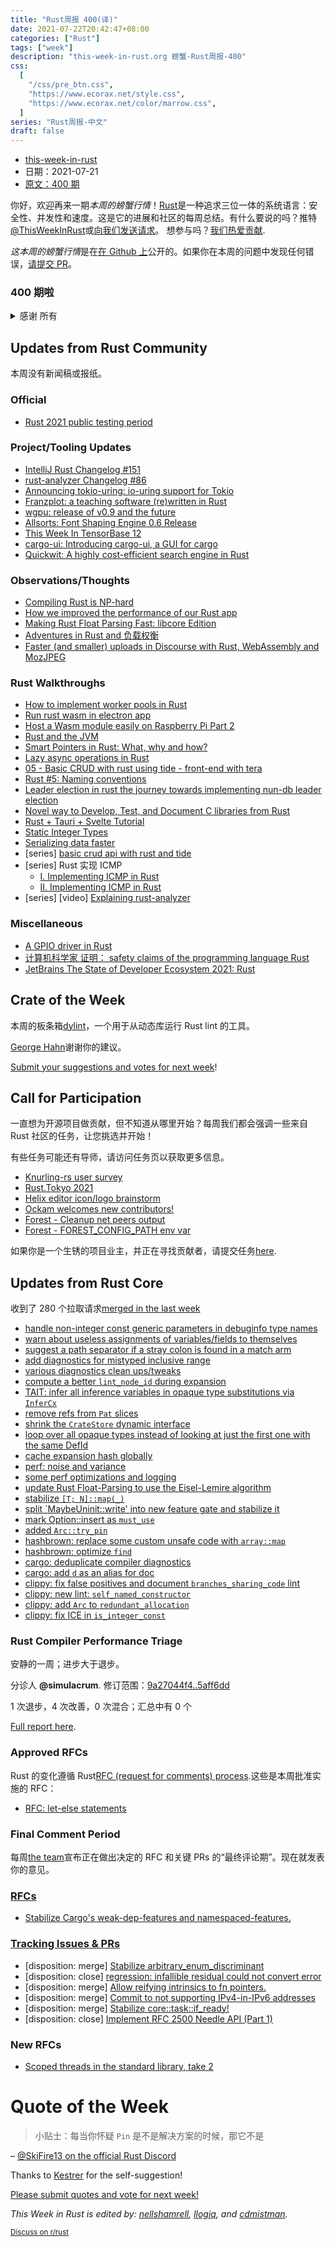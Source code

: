 ```yaml
---
title: "Rust周报 400(译)"
date: 2021-07-22T20:42:47+08:00
categories: ["Rust"]
tags: ["week"]
description: "this-week-in-rust.org 螃蟹-Rust周报-400"
css:
  [
    "/css/pre_btn.css",
    "https://www.ecorax.net/style.css",
    "https://www.ecorax.net/color/marrow.css",
  ]
series: "Rust周报-中文"
draft: false
---
```


- [this-week-in-rust](https://this-week-in-rust.org)
- 日期：2021-07-21
- [原文：400 期](https://this-week-in-rust.org/blog/2021/07/21/this-week-in-rust-400/)

你好，欢迎再来一期*本周的螃蟹行情*！[Rust](http://rust-lang.org)是一种追求三位一体的系统语言：安全性、并发性和速度。这是它的进展和社区的每周总结。有什么要说的吗？推特[@ThisWeekInRust](https://twitter.com/ThisWeekInRust)或[向我们发送请求](https://github.com/cmr/this-week-in-rust)。 想参与吗？[我们热爱贡献](https://github.com/rust-lang/rust/blob/master/CONTRIBUTING.md).

*这本周的螃蟹行情*是在[在 Github 上](https://github.com/cmr/this-week-in-rust)公开的。如果你在本周的问题中发现任何错误，[请提交 PR](https://github.com/cmr/this-week-in-rust/pulls)。

### 400 期啦

<details>

<summary>感谢 所有</summary>


We are so happy to have reached issue 400 of _This Week in Rust_! To mark this occasion, we would like to introduce you to your editors who put these issues together for you every week!

### Current Editors

**Nell Shamrell-Harrington**


Hello everyone! I'm Nell Shamrell-Harrington ([nellshamrell](https://github.com/nellshamrell/) on GitHub). I've served as lead editor of This Week in Rust for a little over a year now. Currently, I work as a Principal Engineer at Microsoft, prior to that I was on the Rust team at Mozilla. I also am a member of the Rust Foundation Board of Directors. My greatest joy in editing This Week in Rust is seeing how dedicated Rustaceans are to teaching and passing on what they have learned. We are a community where personal maturity and empathy are as important as technical excellence. When I'm not working, I'm often caring for and playing with my three pet bunnies - Lucy, Leia, and Noah!

**Andre Bogus**

Greetings, Rustaceans! I'm Andre 'llogiq' Bogus, and I've been editing TWiR since 2016. I currently work with [synth](https://getsynth.com), my third Job using Rust. I am one of the first clippy maintainers, a mod team member, a [Rust bard](https://twitter.com/llogiq) and I have several crates to my name. I'm always amused with the quotes you folks suggest, and like being on top of the merged PRs, so I know what's coming in the next Rust versions. Besides Rust, I like making music, biking, skateboarding and spending time with my wife, three kids and cat.

**Colton Donnelly**

Good morning to all of you fellow Rustaceans! I'm Colton Donnelly (usually under the screen name cdmistman), and I've been editing TWiR since May 2020. I'm currently a co-op working on the [Alan](https://alan-lang.org) programming language, which uses Rust in the runtime - this is the second time I've had an internship using Rust! I've really enjoyed reading all of your Rust blog posts and articles over the past year (and practicing my speed-reading while I'm at it), it's been awesome seeing how much knowledge y'all like to share. When I'm not coding, I'm usually playing games with friends or binge-watching shows.

### Past Editors

Thank you so much to all who have edited This Week in Rust over the years!

- [emberian](https://github.com/emberian)
- [brson](https://github.com/brson)
- [nasa42](https://github.com/nasa42)
- [Flavsditz](https://github.com/Flavsditz)
- [srikwit](https://github.com/srikwit)
- [mdinger](https://github.com/mdinger)
- [BurntSushi](https://github.com/BurntSushi)

### Thank YOU

And a special thank you to all who have contributed to This Week in Rust and every single one of our subscribers and readers! Here is to many more issues!

</details>

## Updates from Rust Community

本周没有新闻稿或报纸。

### Official

- [Rust 2021 public testing period](https://blog.rust-lang.org/2021/07/21/Rust-2021-public-testing.html)

### Project/Tooling Updates

- [IntelliJ Rust Changelog #151](https://intellij-rust.github.io/2021/07/19/changelog-151.html)
- [rust-analyzer Changelog #86](https://rust-analyzer.github.io/thisweek/2021/07/19/changelog-86.html)
- [Announcing tokio-uring: io-uring support for Tokio](https://tokio.rs/blog/2021-07-tokio-uring)
- [Franzplot: a teaching software (re)written in Rust](https://gfx-rs.github.io/stories/franzplot.html)
- [wgpu: release of v0.9 and the future](https://gfx-rs.github.io/2021/07/16/release-0.9-future.html)
- [Allsorts: Font Shaping Engine 0.6 Release](https://yeslogic.com/blog/allsorts-rust-font-shaping-engine-0-6/)
- [This Week In TensorBase 12](https://tensorbase.io/thisweek/2021-07-21-tw_12/)
- [cargo-ui: Introducing cargo-ui, a GUI for cargo](https://sixtyfps.io/blog/introducing-cargo-ui.html)
- [Quickwit: A highly cost-efficient search engine in Rust](https://quickwit.io/blog/quickwit-first-release/)

### Observations/Thoughts

- [Compiling Rust is NP-hard](https://niedzejkob.p4.team/rust-np/)
- [How we improved the performance of our Rust app](https://www.poor.dev/blog/performance/)
- [Making Rust Float Parsing Fast: libcore Edition](https://www.reddit.com/r/rust/comments/omelz4/making_rust_float_parsing_fast_libcore_edition/)
- [Adventures in Rust and 负载权衡](https://bparli.medium.com/adventures-in-rust-and-load-balancers-73a0bc61a192)
- [Faster (and smaller) uploads in Discourse with Rust, WebAssembly and MozJPEG](https://blog.discourse.org/2021/07/faster-user-uploads-on-discourse-with-rust-webassembly-and-mozjpeg)

### Rust Walkthroughs

- [How to implement worker pools in Rust](https://kerkour.com/blog/rust-worker-pool/)
- [Run rust wasm in electron app](https://domtac.github.io/rust/webassembly/electron/2021/07/20/Run-rust-in-electron.html)
- [Host a Wasm module easily on Raspberry Pi Part 2](https://blog.knoldus.com/host-a-wasm-module-easily-on-raspberry-pi-part-2/)
- [Rust and the JVM](https://blog.frankel.ch/start-rust/7/)
- [Smart Pointers in Rust: What, why and how?](https://dev.to/rogertorres/smart-pointers-in-rust-what-why-and-how-oma)
- [Lazy async operations in Rust](https://joshchoo.com/writing/rust-lazy-async-operations)
- [05 - Basic CRUD with rust using tide - front-end with tera](https://javierviola.com/post/05-basic-crud-with-rust-using-tide-front-end-with-tera/)
- [Rust #5: Naming conventions](https://dev.to/cthutu/rust-5-naming-conventions-3cjf)
- [Leader election in rust the journey towards implementing nun-db leader election](https://mateusfreira.github.io/@mateusfreira-leader-election-rust-the-journey-towards-nun-db-leader-election-implementation/)
- [Novel way to Develop, Test, and Document C libraries from Rust](https://wasmer.io/posts/novel-way-to-develop--test-and-document-c-libraries-from-rust)
- [Rust + Tauri + Svelte Tutorial](https://jbarszczewski.com/rust-tauri-svelte-tutorial)
- [Static Integer Types](https://tratt.net/laurie/blog/entries/static_integer_types.html)
- [Serializing data faster](https://devblog.arcana.rs/serializing-data-faster)
- [series] [basic crud api with rust and tide](<https://dev.to/pepoviola/series/13592>)
- [series]  Rust 实现 ICMP
  - [I. Implementing ICMP in Rust](https://dev.to/xphoniex/i-implementing-icmp-in-rust-296o)
  - [II. Implementing ICMP in Rust](https://dev.to/xphoniex/ii-implementing-icmp-in-rust-3bk5)
- \[series] \[video] [Explaining rust-analyzer](https://youtube.com/playlist?list=PLhb66M_x9UmrqXhQuIpWC5VgTdrGxMx3y)

### Miscellaneous

- [A GPIO driver in Rust](https://lwn.net/Articles/863459/)
- [计算机科学家 证明： safety claims of the programming language Rust](https://www.eurekalert.org/pub_releases/2021-07/su-cs071521.php)
- [JetBrains The State of Developer Ecosystem 2021: Rust](https://www.reddit.com/r/rust/comments/olqarw/jetbrains_the_state_of_developer_ecosystem_2021/)

## Crate of the Week

本周的板条箱[dylint](https://github.com/trailofbits/dylint)，一个用于从动态库运行 Rust lint 的工具。

[George Hahn](https://users.rust-lang.org/t/crate-of-the-week/2704/938)谢谢你的建议。

[Submit your suggestions and votes for next week][submit_crate]!

[submit_crate]: https://users.rust-lang.org/t/crate-of-the-week/2704

## Call for Participation

一直想为开源项目做贡献，但不知道从哪里开始？每周我们都会强调一些来自 Rust 社区的任务，让您挑选并开始！

有些任务可能还有导师，请访问任务页以获取更多信息。

- [Knurling-rs user survey](https://forms.office.com/r/aMfHG79N9K)
- [Rust.Tokyo 2021](https://www.papercall.io/rusttokyo2021)
- [Helix editor icon/logo brainstorm](https://github.com/helix-editor/helix/issues/283)
- [Ockam welcomes new contributors!](https://github.com/ockam-network/ockam/discussions/1081)
- [Forest - Cleanup net peers output](https://github.com/ChainSafe/forest/issues/1184)
- [Forest - FOREST_CONFIG_PATH env var](https://github.com/ChainSafe/forest/issues/1191)

如果你是一个生锈的项目业主，并正在寻找贡献者，请提交任务[here][guidelines].

[guidelines]: https://users.rust-lang.org/t/twir-call-for-participation/4821

## Updates from Rust Core

收到了 280 个拉取请求[merged in the last week][merged]

[merged]: https://github.com/search?q=is%3Apr+org%3Arust-lang+is%3Amerged+merged%3A2021-07-12..2021-07-19

- [handle non-integer const generic parameters in debuginfo type names](https://github.com/rust-lang/rust/pull/87082)
- [warn about useless assignments of variables/fields to themselves](https://github.com/rust-lang/rust/pull/87129)
- [suggest a path separator if a stray colon is found in a match arm](https://github.com/rust-lang/rust/pull/87101)
- [add diagnostics for mistyped inclusive range](https://github.com/rust-lang/rust/pull/87071)
- [various diagnostics clean ups/tweaks](https://github.com/rust-lang/rust/pull/87225)
- [compute a better `lint_node_id` during expansion](https://github.com/rust-lang/rust/pull/87146)
- [TAIT: infer all inference variables in opaque type substitutions via `InferCx`](https://github.com/rust-lang/rust/pull/87200)
- [remove refs from `Pat` slices](https://github.com/rust-lang/rust/pull/87140)
- [shrink the `CrateStore` dynamic interface](https://github.com/rust-lang/rust/pull/87117)
- [loop over all opaque types instead of looking at just the first one with the same DefId](https://github.com/rust-lang/rust/pull/87107)
- [cache expansion hash globally](https://github.com/rust-lang/rust/pull/87044)
- [perf: noise and variance](https://github.com/rust-lang/rustc-perf/pull/902)
- [some perf optimizations and logging](https://github.com/rust-lang/rust/pull/87203)
- [update Rust Float-Parsing to use the Eisel-Lemire algorithm](https://github.com/rust-lang/rust/pull/86761)
- [stabilize `[T; N]::map(_)`](https://github.com/rust-lang/rust/pull/87174)
- [split \`MaybeUninit::write' into new feature gate and stabilize it](https://github.com/rust-lang/rust/pull/86344)
- [mark Option::insert as `must_use`](https://github.com/rust-lang/rust/pull/87196)
- [added `Arc::try_pin`](https://github.com/rust-lang/rust/pull/85579)
- [hashbrown: replace some custom unsafe code with `array::map`](https://github.com/rust-lang/hashbrown/pull/281)
- [hashbrown: optimize `find`](https://github.com/rust-lang/hashbrown/pull/279)
- [cargo: deduplicate compiler diagnostics](https://github.com/rust-lang/cargo/pull/9675)
- [cargo: add `d` as an alias for doc](https://github.com/rust-lang/cargo/pull/9680)
- [clippy: fix false positives and document `branches_sharing_code` lint](https://github.com/rust-lang/rust-clippy/pull/7462)
- [clippy: new lint: `self_named_constructor`](https://github.com/rust-lang/rust-clippy/pull/7403)
- [clippy: add `Arc` to `redundant_allocation`](https://github.com/rust-lang/rust-clippy/pull/7308)
- [clippy: fix ICE in `is_integer_const`](https://github.com/rust-lang/rust-clippy/pull/7473)

### Rust Compiler Performance Triage

安静的一周；进步大于退步。

分诊人 **@simulacrum**. 修订范围：[9a27044f4..5aff6dd](https://perf.rust-lang.org/?start=9a27044f42ace9eb652781b53f598e25d4e7e918&end=5aff6dd07a562a2cba3c57fc3460a72acb6bef46&absolute=false&stat=instructions%3Au)

1 次退步，4 次改善，0 次混合；汇总中有 0 个

[Full report here](https://github.com/rust-lang/rustc-perf/blob/master/triage/2021-07-13.md).

### Approved RFCs

Rust 的变化遵循 Rust[RFC (request for comments) process](https://github.com/rust-lang/rfcs#rust-rfcs).这些是本周批准实施的 RFC：

- [RFC: let-else statements](https://github.com/rust-lang/rfcs/pull/3137)

### Final Comment Period

每周[the team](https://www.rust-lang.org/team.html)宣布正在做出决定的 RFC 和关键 PRs 的“最终评论期”。现在就发表你的意见。

### [RFCs](https://github.com/rust-lang/rfcs/labels/final-comment-period)

- [Stabilize Cargo's weak-dep-features and namespaced-features.](https://github.com/rust-lang/rfcs/pull/3143)

### [Tracking Issues & PRs](https://github.com/rust-lang/rust/labels/final-comment-period)

- \[disposition: merge] [Stabilize arbitrary_enum_discriminant](https://github.com/rust-lang/rust/pull/86860)
- \[disposition: close] [regression: infallible residual could not convert error](https://github.com/rust-lang/rust/issues/86831)
- \[disposition: merge] [Allow reifying intrinsics to fn pointers.](https://github.com/rust-lang/rust/pull/86699)
- \[disposition: merge] [Commit to not supporting IPv4-in-IPv6 addresses](https://github.com/rust-lang/rust/pull/86335)
- \[disposition: merge] [Stabilize core::task::if_ready!](https://github.com/rust-lang/rust/pull/81050)
- \[disposition: close] [Implement RFC 2500 Needle API (Part 1)](https://github.com/rust-lang/rust/pull/76901)

### New RFCs

- [Scoped threads in the standard library, take 2](https://github.com/rust-lang/rfcs/pull/3151)

# Quote of the Week

> 小贴士：每当你怀疑 `Pin` 是不是解决方案的时候，那它不是

– [@SkiFire13 on the official Rust Discord](https://discord.com/channels/442252698964721669/448238009733742612/866312170890330122)

Thanks to [Kestrer](https://users.rust-lang.org/t/twir-quote-of-the-week/328/1071) for the self-suggestion!

[Please submit quotes and vote for next week!](https://users.rust-lang.org/t/twir-quote-of-the-week/328)

_This Week in Rust is edited by: [nellshamrell](https://github.com/nellshamrell), [llogiq](https://github.com/llogiq), and [cdmistman](https://github.com/cdmistman)._

<small>[Discuss on r/rust](https://www.reddit.com/r/rust/comments/op4ezk/this_week_in_rust_400/)</small>
